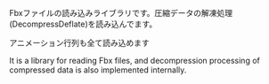 Fbxファイルの読み込みライブラリです。圧縮データの解凍処理(DecompressDeflate)を読み込んでます。

アニメーション行列も全て読み込めます

It is a library for reading Fbx files, and decompression processing of compressed data is also implemented internally.
